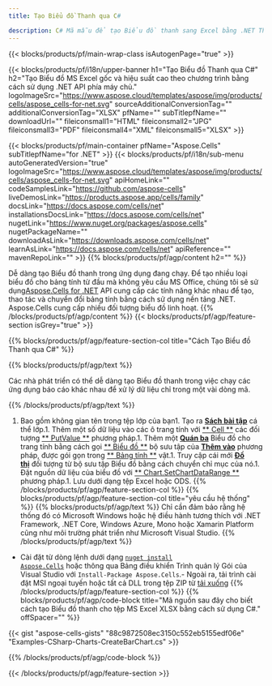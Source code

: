 ```yaml
---
title: Tạo Biểu đồ Thanh qua C#

description: C# Mã mẫu để tạo Biểu đồ thanh sang Excel bằng .NET Thư viện. Sử dụng mã này để tạo Biểu đồ thanh cho MS Excel trong VB .NET, Asp .NET hoặc bất kỳ ứng dụng dựa trên .NET nào.
---
```

{{< blocks/products/pf/main-wrap-class isAutogenPage="true" >}}

{{< blocks/products/pf/i18n/upper-banner h1="Tạo Biểu đồ Thanh qua C#" h2="Tạo Biểu đồ MS Excel gốc và hiệu suất cao theo chương trình bằng cách sử dụng .NET API phía máy chủ." logoImageSrc="https://www.aspose.cloud/templates/aspose/img/products/cells/aspose_cells-for-net.svg" sourceAdditionalConversionTag="" additionalConversionTag="XLSX" pfName="" subTitlepfName="" downloadUrl="" fileiconsmall1="HTML" fileiconsmall2="JPG" fileiconsmall3="PDF" fileiconsmall4="XML" fileiconsmall5="XLSX" >}}

{{< blocks/products/pf/main-container pfName="Aspose.Cells" subTitlepfName="for .NET" >}}
{{< blocks/products/pf/i18n/sub-menu autoGeneratedVersion="true" logoImageSrc="https://www.aspose.cloud/templates/aspose/img/products/cells/aspose_cells-for-net.svg" apiHomeLink="" codeSamplesLink="https://github.com/aspose-cells" liveDemosLink="https://products.aspose.app/cells/family" docsLink="https://docs.aspose.com/cells/net" installationsDocsLink="https://docs.aspose.com/cells/net" nugetLink="https://www.nuget.org/packages/aspose.cells" nugetPackageName="" downloadAsLink="https://downloads.aspose.com/cells/net" learnAsLink="https://docs.aspose.com/cells/net" apiReference="" mavenRepoLink="" >}}
{{% blocks/products/pf/agp/content h2="" %}}

Dễ dàng tạo Biểu đồ thanh trong ứng dụng đang chạy. Để tạo nhiều loại biểu đồ cho bảng tính từ đầu mà không yêu cầu MS Office, chúng tôi sẽ sử dụng[Aspose.Cells for .NET](https://products.aspose.com/cells/net)  API cung cấp các tính năng khác nhau để tạo, thao tác và chuyển đổi bảng tính bằng cách sử dụng nền tảng .NET. Aspose.Cells cung cấp nhiều đối tượng biểu đồ linh hoạt.
{{% /blocks/products/pf/agp/content %}}
{{< blocks/products/pf/agp/feature-section isGrey="true" >}}

{{% blocks/products/pf/agp/feature-section-col title="Cách Tạo Biểu đồ Thanh qua C#" %}}

{{% blocks/products/pf/agp/text %}}

Các nhà phát triển có thể dễ dàng tạo Biểu đồ thanh trong việc chạy các ứng dụng báo cáo khác nhau để xử lý dữ liệu chỉ trong một vài dòng mã.

{{% /blocks/products/pf/agp/text %}}

1. Bao gồm không gian tên trong tệp lớp của bạn1. Tạo ra [**Sách bài tập**](https://reference.aspose.com/cells/net/aspose.cells/workbook) cá thể lớp.1. Thêm một số dữ liệu vào các ô trang tính với [** Cell **](https://reference.aspose.com/cells/net/aspose.cells/cell) các đối tượng [** PutValue **](https://reference.aspose.com/cells/net/aspose.cells/cell/methods/putvalue/index) phương pháp.1. Thêm một [**Quán ba**](https://reference.aspose.com/cells/net/aspose.cells.charts/charttype) Biểu đồ cho trang tính bằng cách gọi [** Biểu đồ **](https://reference.aspose.com/cells/net/aspose.cells.charts/chartcollection) bộ sưu tập của [**Thêm vào**](https://reference.aspose.com/cells/net/aspose.cells.charts/chartcollection/methods/add) phương pháp, được gói gọn trong [** Bảng tính **](https://reference.aspose.com/cells/net/aspose.cells/worksheet) vật.1. Truy cập cái mới [**Đồ thị**](https://reference.aspose.com/cells/net/aspose.cells.charts/chart) đối tượng từ bộ sưu tập Biểu đồ bằng cách chuyển chỉ mục của nó.1. Đặt nguồn dữ liệu của biểu đồ với [** Chart.SetChartDataRange **](https://https://reference.aspose.com/cells/net/aspose.cells.charts/chart/methods/setchartdatarange) phương pháp.1. Lưu dưới dạng tệp Excel hoặc ODS.
{{% /blocks/products/pf/agp/feature-section-col %}}
{{% blocks/products/pf/agp/feature-section-col title="yêu cầu hệ thống" %}}
{{% blocks/products/pf/agp/text %}}
Chỉ cần đảm bảo rằng hệ thống đó có Microsoft Windows hoặc hệ điều hành tương thích với .NET Framework, .NET Core, Windows Azure, Mono hoặc Xamarin Platform cũng như môi trường phát triển như Microsoft Visual Studio.
{{% /blocks/products/pf/agp/text %}}
- Cài đặt từ dòng lệnh dưới dạng <code><a href="https://downloads.aspose.com/cells/net">nuget install Aspose.Cells</a></code> hoặc thông qua Bảng điều khiển Trình quản lý Gói của Visual Studio với <code>Install-Package Aspose.Cells</code>.- Ngoài ra, tải trình cài đặt MSI ngoại tuyến hoặc tất cả DLL trong tệp ZIP từ <a href="https://downloads.aspose.com/cells/net">tải xuống</a>
{{% /blocks/products/pf/agp/feature-section-col %}}
{{% blocks/products/pf/agp/code-block title="Mã nguồn sau đây cho biết cách tạo Biểu đồ thanh cho tệp MS Excel XLSX bằng cách sử dụng C#." offSpacer="" %}}

{{< gist "aspose-cells-gists" "88c9872508ec3150c552eb5155edf06e" "Examples-CSharp-Charts-CreateBarChart.cs" >}}

{{% /blocks/products/pf/agp/code-block %}}

{{< /blocks/products/pf/agp/feature-section >}}

<!-- aboutfile Starts -->
